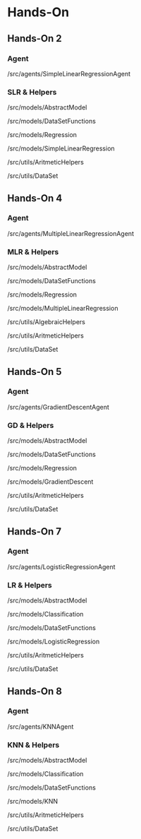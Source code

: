 # Hands-On

## Hands-On 2

### Agent

/src/agents/SimpleLinearRegressionAgent

### SLR & Helpers

/src/models/AbstractModel

/src/models/DataSetFunctions

/src/models/Regression

/src/models/SimpleLinearRegression

/src/utils/AritmeticHelpers

/src/utils/DataSet

## Hands-On 4

### Agent

/src/agents/MultipleLinearRegressionAgent

### MLR & Helpers

/src/models/AbstractModel

/src/models/DataSetFunctions

/src/models/Regression

/src/models/MultipleLinearRegression

/src/utils/AlgebraicHelpers

/src/utils/AritmeticHelpers

/src/utils/DataSet

## Hands-On 5

### Agent

/src/agents/GradientDescentAgent

### GD & Helpers

/src/models/AbstractModel

/src/models/DataSetFunctions

/src/models/Regression

/src/models/GradientDescent

/src/utils/AritmeticHelpers

/src/utils/DataSet

## Hands-On 7

### Agent

/src/agents/LogisticRegressionAgent

### LR & Helpers

/src/models/AbstractModel

/src/models/Classification

/src/models/DataSetFunctions

/src/models/LogisticRegression

/src/utils/AritmeticHelpers

/src/utils/DataSet

## Hands-On 8

### Agent

/src/agents/KNNAgent

### KNN & Helpers

/src/models/AbstractModel

/src/models/Classification

/src/models/DataSetFunctions

/src/models/KNN

/src/utils/AritmeticHelpers

/src/utils/DataSet